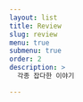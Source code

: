 ```yaml
---
layout: list
title: Review
slug: review
menu: true
submenu: true
order: 2
description: >
  각종 잡다한 이야기

---
```

